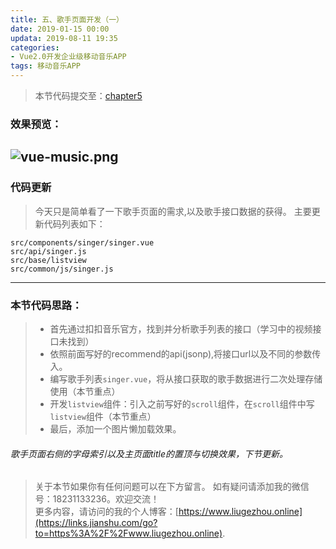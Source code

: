 ```yaml
---
title: 五、歌手页面开发（一）
date: 2019-01-15 00:00
updata: 2019-08-11 19:35
categories:
- Vue2.0开发企业级移动音乐APP
tags: 移动音乐APP
---
```

> 本节代码提交至：[chapter5](https://github.com/liugezhou/liugezhou_music/tree/chapter5)
### 效果预览：
![vue-music.png](http://img.liugezhou.online/Vue2-05.png)
---
### 代码更新
> 今天只是简单看了一下歌手页面的需求,以及歌手接口数据的获得。
主要更新代码列表如下：
```
src/components/singer/singer.vue
src/api/singer.js
src/base/listview
src/common/js/singer.js
```
---
### 本节代码思路：
>+ 首先通过扣扣音乐官方，找到并分析歌手列表的接口（学习中的视频接口未找到）
>+ 依照前面写好的recommend的api(jsonp),将接口url以及不同的参数传入。
>+ 编写歌手列表`singer.vue`，将从接口获取的歌手数据进行二次处理存储使用（本节重点）
>+ 开发`listview`组件：引入之前写好的`scroll`组件，在`scroll`组件中写`listview`组件（本节重点）
>+ 最后，添加一个图片懒加载效果。

###### 歌手页面右侧的字母索引以及主页面title的置顶与切换效果，下节更新。

>关于本节如果你有任何问题可以在下方留言。
>如有疑问请添加我的微信号：18231133236。欢迎交流！  
>更多内容，请访问的我的个人博客：[https://www.liugezhou.online](https://links.jianshu.com/go?to=https%3A%2F%2Fwww.liugezhou.online).